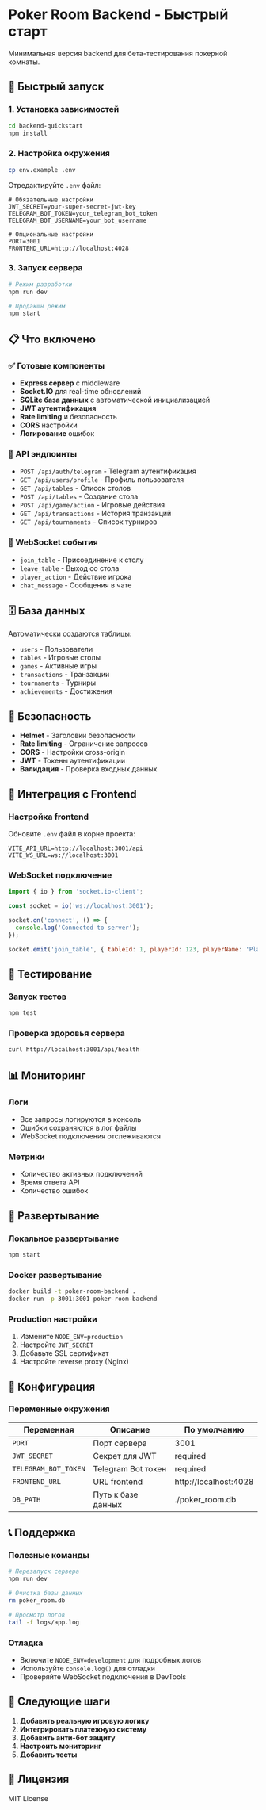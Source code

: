 # Poker Room Backend - Быстрый старт

Минимальная версия backend для бета-тестирования покерной комнаты.

## 🚀 Быстрый запуск

### 1. Установка зависимостей
```bash
cd backend-quickstart
npm install
```

### 2. Настройка окружения
```bash
cp env.example .env
```

Отредактируйте `.env` файл:
```env
# Обязательные настройки
JWT_SECRET=your-super-secret-jwt-key
TELEGRAM_BOT_TOKEN=your_telegram_bot_token
TELEGRAM_BOT_USERNAME=your_bot_username

# Опциональные настройки
PORT=3001
FRONTEND_URL=http://localhost:4028
```

### 3. Запуск сервера
```bash
# Режим разработки
npm run dev

# Продакшн режим
npm start
```

## 📋 Что включено

### ✅ Готовые компоненты
- **Express сервер** с middleware
- **Socket.IO** для real-time обновлений
- **SQLite база данных** с автоматической инициализацией
- **JWT аутентификация**
- **Rate limiting** и безопасность
- **CORS** настройки
- **Логирование** ошибок

### 🔧 API эндпоинты
- `POST /api/auth/telegram` - Telegram аутентификация
- `GET /api/users/profile` - Профиль пользователя
- `GET /api/tables` - Список столов
- `POST /api/tables` - Создание стола
- `POST /api/game/action` - Игровые действия
- `GET /api/transactions` - История транзакций
- `GET /api/tournaments` - Список турниров

### 🔌 WebSocket события
- `join_table` - Присоединение к столу
- `leave_table` - Выход со стола
- `player_action` - Действие игрока
- `chat_message` - Сообщения в чате

## 🗄️ База данных

Автоматически создаются таблицы:
- `users` - Пользователи
- `tables` - Игровые столы
- `games` - Активные игры
- `transactions` - Транзакции
- `tournaments` - Турниры
- `achievements` - Достижения

## 🔐 Безопасность

- **Helmet** - Заголовки безопасности
- **Rate limiting** - Ограничение запросов
- **CORS** - Настройки cross-origin
- **JWT** - Токены аутентификации
- **Валидация** - Проверка входных данных

## 📱 Интеграция с Frontend

### Настройка frontend
Обновите `.env` файл в корне проекта:
```env
VITE_API_URL=http://localhost:3001/api
VITE_WS_URL=ws://localhost:3001
```

### WebSocket подключение
```javascript
import { io } from 'socket.io-client';

const socket = io('ws://localhost:3001');

socket.on('connect', () => {
  console.log('Connected to server');
});

socket.emit('join_table', { tableId: 1, playerId: 123, playerName: 'Player' });
```

## 🧪 Тестирование

### Запуск тестов
```bash
npm test
```

### Проверка здоровья сервера
```bash
curl http://localhost:3001/api/health
```

## 📊 Мониторинг

### Логи
- Все запросы логируются в консоль
- Ошибки сохраняются в лог файлы
- WebSocket подключения отслеживаются

### Метрики
- Количество активных подключений
- Время ответа API
- Количество ошибок

## 🚀 Развертывание

### Локальное развертывание
```bash
npm start
```

### Docker развертывание
```bash
docker build -t poker-room-backend .
docker run -p 3001:3001 poker-room-backend
```

### Production настройки
1. Измените `NODE_ENV=production`
2. Настройте `JWT_SECRET`
3. Добавьте SSL сертификат
4. Настройте reverse proxy (Nginx)

## 🔧 Конфигурация

### Переменные окружения
| Переменная | Описание | По умолчанию |
|------------|----------|--------------|
| `PORT` | Порт сервера | 3001 |
| `JWT_SECRET` | Секрет для JWT | required |
| `TELEGRAM_BOT_TOKEN` | Telegram Bot токен | required |
| `FRONTEND_URL` | URL frontend | http://localhost:4028 |
| `DB_PATH` | Путь к базе данных | ./poker_room.db |

## 📞 Поддержка

### Полезные команды
```bash
# Перезапуск сервера
npm run dev

# Очистка базы данных
rm poker_room.db

# Просмотр логов
tail -f logs/app.log
```

### Отладка
- Включите `NODE_ENV=development` для подробных логов
- Используйте `console.log()` для отладки
- Проверяйте WebSocket подключения в DevTools

## 🎯 Следующие шаги

1. **Добавить реальную игровую логику**
2. **Интегрировать платежную систему**
3. **Добавить анти-бот защиту**
4. **Настроить мониторинг**
5. **Добавить тесты**

## 📝 Лицензия

MIT License
